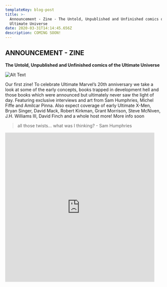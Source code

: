 ```yaml
---
templateKey: blog-post
title: >-
  Announcement - Zine - The Untold, Unpublished and Unfinished comics of the
  Ultimate Universe
date: 2020-03-31T14:14:45.656Z
description: COMING SOON!
---
```


## ANNOUNCEMENT - ZINE

**The Untold, Unpublished and Unfinished comics of the Ultimate Universe**

![Alt Text](/assets/gumroad.png "Tile for image")

Our first zine! To celebrate Ultimate Marvel’s 20th anniversary we take a look at some of the early concepts, books trapped in development hell and those books which were announced but ultimately never saw the light of day. Featuring exclusive interviews and art from Sam Humphries, Michel Fiffe and Amilcar Pinna. Also expect coverage of early Ultimate X-Men, Bryan Singer, David Mack, Robert Kirkman, Grant Morrison, Steve McNiven, J.H. Williams III, David Finch and a whole host more! More info soon

> all those twists... what was I thinking? - Sam Humphries

<iframe src="https://giphy.com/embed/QsIapJbN72RAV5Pw1F" width="480" height="480" frameBorder="0" class="giphy-embed" allowFullScreen></iframe>
